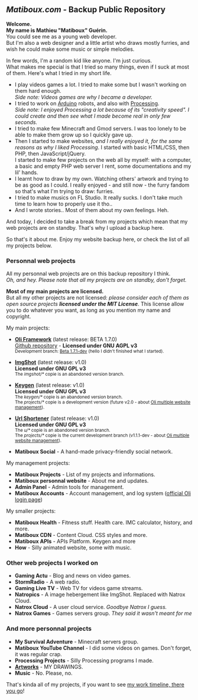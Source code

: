 ## *Matiboux.com* - Backup Public Repository

**Welcome.**  
**My name is Mathieu "Matiboux" Guérin.**  
You could see me as a young web developer.  
But I'm also a web designer and a little artist who draws mostly furries, and wish he could make some music or simple melodies.

In few words, I'm a random kid like anyone. I'm just curious.  
What makes me special is that I tried so many things, even if I suck at most of them. Here's what I tried in my short life.

- I play videos games a lot. I tried to make some but I wasn't working on them hard enough.  
*Side note: Videos games are why I became a developer.*
- I tried to work on [Arduino](https://www.arduino.cc/) robots, and also with [Processing](https://processing.org/).  
*Side note: I enjoyed Processing a lot because of its "creativity speed". I could create and then see what I made become real in only few seconds.*
- I tried to make few Minecraft and Gmod servers. I was too lonely to be able to make them grow up so I quickly gave up.
- Then I started to make websites, *and I really enjoyed it, for the same reasons as why I liked Processing*. I started with basic HTML/CSS, then PHP, then JavaScript/jQuery.  
I started to make few projects on the web all by myself: with a computer, a basic and empty PHP web server I rent, some documentations and my lil' hands.
- I learnt how to draw by my own. Watching others' artwork and trying to be as good as I could. I really enjoyed - and still now - the furry fandom so that's what I'm trying to draw: furries.
- I tried to make musics on FL Studio. It really sucks. I don't take much time to learn how to properly use it tho..
- And I wrote stories.. Most of them about my own feelings. Heh.

And today, I decided to take a break from my projects which mean that my web projects are on standby. That's why I upload a backup here.

So that's it about me.
Enjoy my website backup here, or check the list of all my projects below.

### Personnal web projects

All my personnal web projects are on this backup repository I think.  
*Oh, and hey. Please note that all my projects are on standby, don't forget.*

**Most of my main projects are licensed.**  
But all my other projects are not licensed: _please consider each of them as open source projects **licensed under the MIT License**_. This license allow you to do whatever you want, as long as you mention my name and copyright.

My main projects:

- [**Oli Framework**](https://oliframework.github.io/Oli/) (latest release: BETA 1.7.0)  
[Github repository](https://github.com/OliFramework/Oli) - **Licensed under GNU AGPL v3**  
<small>Development branch: [Beta 1.7.1-dev](https://github.com/OliFramework/Oli/tree/beta-1.7.1) (hello I didn't finished what I started).</small>

- [**ImgShot**](https://github.com/matiboux/ImgShot) (latest release: v1.0)  
**Licensed under GNU GPL v3**  
<small>The _imgshot/*_ copie is an abandoned version branch.</small>

- [**Keygen**](https://github.com/matiboux/KeyGen) (latest release: v1.0)  
**Licensed under GNU GPL v3**  
<small>The _keygen/*_ copie is an abandoned version branch.</small>  
<small>The _projects/*_ copie is a development version (future v2.0 - about [Oli multiple website management](https://github.com/OliFramework/Oli)).</small>

- [**Url Shortener**](https://github.com/matiboux/KeyGen) (latest release: v1.0)  
**Licensed under GNU GPL v3**  
<small>The _u/*_ copie is an abandoned version branch.</small>  
<small>The _projects/*_ copie is the current development branch (v1.1.1-dev - about [Oli multiple website management](https://github.com/OliFramework/Oli)).</small>

- **Matiboux Social** - A hand-made privacy-friendly social network.

My management projects:

- **Matiboux Projects** - List of my projects and informations.
- **Matiboux personnal website** - About me and updates.
- **Admin Panel** - Admin tools for management.
- **Matiboux Accounts** - Account management, and log system ([official Oli login page](https://gist.github.com/matiboux/38f1057947c26b8ccf234da8b47e20b3))

My smaller projects: 

- **Matiboux Health** - Fitness stuff. Health care. IMC calculator, history, and more. 
- **Matiboux CDN** - Content Cloud. CSS styles and more. 
- **Matiboux APIs** - APIs Platform. Keygen and more
- **How** - Silly animated website, some with music.

### Other web projects I worked on

- **Gaming Actu** - Blog and news on video games.
- **StormRadio** - A web radio.
- **Gaming Live TV** - Web TV for videos game streams.
- **Natropics** - A image hebergement like ImgShot. Replaced with Natrox Cloud. 
- **Natrox Cloud** - A user cloud service. *Goodbye Natrox I guess.*
- **Natrox Games** - Games servers group. *They said it wasn't meant for me*

### And more personnal projects

- **My Survival Adventure** - Minecraft servers group.
- **Matiboux YouTube Channel** - I did some videos on games. Don't forget, it was regular crap.
- **Processing Projects** - Silly Processing programs I made.
- [**Artworks**](https://www.instagram.com/matiboux/) - MY DRAWINGS.
- **Music** - No. Please, no.

That's kinda all of my projects, if you want to see [my work timeline, there you go](https://docs.google.com/spreadsheets/d/1-l_yHfnvMfy3f-IDBz1458rClvve-mDzstMuoPb-4ww/edit?usp=sharing)!
